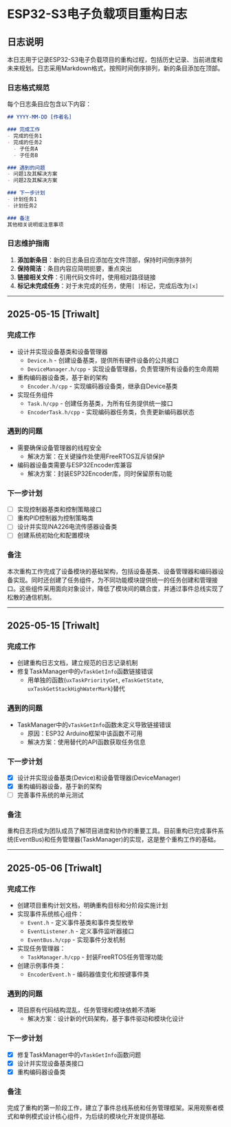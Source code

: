 # ESP32-S3电子负载项目重构日志

## 日志说明

本日志用于记录ESP32-S3电子负载项目的重构过程，包括历史记录、当前进度和未来规划。日志采用Markdown格式，按照时间倒序排列，新的条目添加在顶部。

### 日志格式规范

每个日志条目应包含以下内容：

```markdown
## YYYY-MM-DD [作者名]

### 完成工作
- 完成的任务1
- 完成的任务2
  - 子任务A
  - 子任务B

### 遇到的问题
- 问题1及其解决方案
- 问题2及其解决方案

### 下一步计划
- 计划任务1
- 计划任务2

### 备注
其他相关说明或注意事项
```

### 日志维护指南

1. **添加新条目**：新的日志条目应添加在文件顶部，保持时间倒序排列
2. **保持简洁**：条目内容应简明扼要，重点突出
3. **链接相关文件**：引用代码文件时，使用相对路径链接
4. **标记未完成任务**：对于未完成的任务，使用`[ ]`标记，完成后改为`[x]`

---

## 2025-05-15 [Triwalt]

### 完成工作
- 设计并实现设备基类和设备管理器
  - `Device.h` - 创建设备基类，提供所有硬件设备的公共接口
  - `DeviceManager.h/cpp` - 实现设备管理器，负责管理所有设备的生命周期
- 重构编码器设备类，基于新的架构
  - `Encoder.h/cpp` - 实现编码器设备类，继承自Device基类
- 实现任务组件
  - `Task.h/cpp` - 创建任务基类，为所有任务提供统一接口
  - `EncoderTask.h/cpp` - 实现编码器任务类，负责更新编码器状态

### 遇到的问题
- 需要确保设备管理器的线程安全
  - 解决方案：在关键操作处使用FreeRTOS互斥锁保护
- 编码器设备类需要与ESP32Encoder库兼容
  - 解决方案：封装ESP32Encoder库，同时保留原有功能

### 下一步计划
- [ ] 实现控制器基类和控制策略接口
- [ ] 重构PID控制器为控制策略类
- [ ] 设计并实现INA226电流传感器设备类
- [ ] 创建系统初始化和配置模块

### 备注
本次重构工作完成了设备模块的基础架构，包括设备基类、设备管理器和编码器设备实现。同时还创建了任务组件，为不同功能模块提供统一的任务创建和管理接口。这些组件采用面向对象设计，降低了模块间的耦合度，并通过事件总线实现了松散的通信机制。

---

## 2025-05-15 [Triwalt]

### 完成工作
- 创建重构日志文档，建立规范的日志记录机制
- 修复TaskManager中的`vTaskGetInfo`函数链接错误
  - 用单独的函数(`uxTaskPriorityGet`, `eTaskGetState`, `uxTaskGetStackHighWaterMark`)替代

### 遇到的问题
- TaskManager中的`vTaskGetInfo`函数未定义导致链接错误
  - 原因：ESP32 Arduino框架中该函数不可用
  - 解决方案：使用替代的API函数获取任务信息

### 下一步计划
- [x] 设计并实现设备基类(Device)和设备管理器(DeviceManager)
- [x] 重构编码器设备，基于新的架构
- [ ] 完善事件系统的单元测试

### 备注
重构日志将成为团队成员了解项目进度和协作的重要工具。目前重构已完成事件系统(EventBus)和任务管理器(TaskManager)的实现，这是整个重构工作的基础。

---

## 2025-05-06 [Triwalt]

### 完成工作
- 创建项目重构计划文档，明确重构目标和分阶段实施计划
- 实现事件系统核心组件：
  - `Event.h` - 定义事件基类和事件类型枚举
  - `EventListener.h` - 定义事件监听器接口
  - `EventBus.h/cpp` - 实现事件分发机制
- 实现任务管理器：
  - `TaskManager.h/cpp` - 封装FreeRTOS任务管理功能
- 创建示例事件类：
  - `EncoderEvent.h` - 编码器值变化和按键事件类

### 遇到的问题
- 项目原有代码结构混乱，任务管理和模块依赖不清晰
  - 解决方案：设计新的代码架构，基于事件驱动和模块化设计

### 下一步计划
- [x] 修复TaskManager中的`vTaskGetInfo`函数问题
- [x] 设计并实现设备基类接口
- [x] 重构编码器设备类

### 备注
完成了重构的第一阶段工作，建立了事件总线系统和任务管理框架。采用观察者模式和单例模式设计核心组件，为后续的模块化开发提供基础.